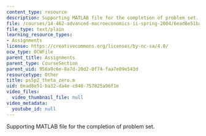```yaml
---
content_type: resource
description: Supporting MATLAB file for the completion of problem set.
file: /courses/14-462-advanced-macroeconomics-ii-spring-2004/6ead8e51ba32da4ec946757825a96f1e_ps5p2_theta_zero.m
file_type: text/plain
learning_resource_types:
- Assignments
license: https://creativecommons.org/licenses/by-nc-sa/4.0/
ocw_type: OCWFile
parent_title: Assignments
parent_type: CourseSection
parent_uid: 956a9c6e-8a7d-20d2-0f74-faa7e09e543d
resourcetype: Other
title: ps5p2_theta_zero.m
uid: 6ead8e51-ba32-da4e-c946-757825a96f1e
video_files:
  video_thumbnail_file: null
video_metadata:
  youtube_id: null
---
```

Supporting MATLAB file for the completion of problem set.